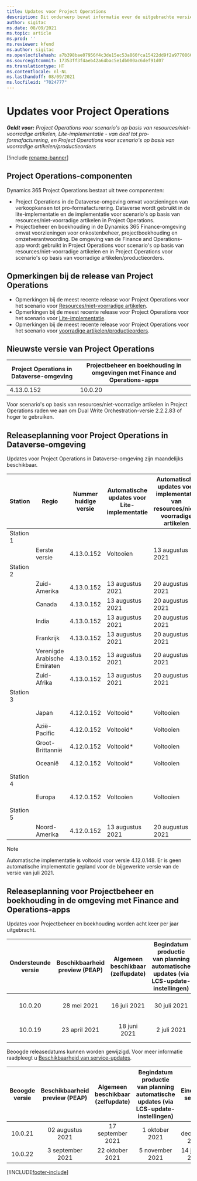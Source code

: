 ```yaml
---
title: Updates voor Project Operations
description: Dit onderwerp bevat informatie over de uitgebrachte versies van Dynamics 365 Project Operations.
author: sigitac
ms.date: 08/09/2021
ms.topic: article
ms.prod: ''
ms.reviewer: kfend
ms.author: sigitac
ms.openlocfilehash: a7b398bae07956f4c3de15ec53a860fca15422dd9f2a977086669ebf2fcdb240
ms.sourcegitcommit: 17353ff3f4aeb42a64bac5e1db000ac6def91d07
ms.translationtype: HT
ms.contentlocale: nl-NL
ms.lasthandoff: 08/09/2021
ms.locfileid: "7024777"
---
```

# <a name="project-operations-updates"></a>Updates voor Project Operations

_**Geldt voor:** Project Operations voor scenario's op basis van resources/niet-voorradige artikelen, Lite-implementatie - van deal tot pro-formafacturering, en Project Operations voor scenario's op basis van voorradige artikelen/productieorders_

[!include [rename-banner](~/includes/cc-data-platform-banner.md)]

## <a name="project-operations-components"></a>Project Operations-componenten

Dynamics 365 Project Operations bestaat uit twee componenten:

- Project Operations in de Dataverse-omgeving omvat voorzieningen van verkoopkansen tot pro-formafacturering. Dataverse wordt gebruikt in de lite-implementatie en de implementatie voor scenario's op basis van resources/niet-voorradige artikelen in Project Operations.
- Projectbeheer en boekhouding in de Dynamics 365 Finance-omgeving omvat voorzieningen voor onkostenbeheer, projectboekhouding en omzetverantwoording. De omgeving van de Finance and Operations-app wordt gebruikt in Project Operations voor scenario's op basis van resources/niet-voorradige artikelen en in Project Operations voor scenario's op basis van voorradige artikelen/productieorders.

## <a name="project-operations-release-notes"></a>Opmerkingen bij de release van Project Operations
- Opmerkingen bij de meest recente release voor Project Operations voor het scenario voor [Resources/niet-voorradige artikelen](whats-new-july-2021-resource-based.md).
- Opmerkingen bij de meest recente release voor Project Operations voor het scenario voor [Lite-implementatie](../pro/whats-new/whats-new-july-2021-lite.md).
- Opmerkingen bij de meest recente release voor Project Operations voor het scenario voor [voorradige artikelen/productieorders](../prod-pma/whats-new/whats-new-jul-2021-stocked.md).

## <a name="project-operations-latest-version"></a>Nieuwste versie van Project Operations

| Project Operations in Dataverse-omgeving | Projectbeheer en boekhouding in omgevingen met Finance and Operations-apps | 
| --- | --- |
| 4.13.0.152 | 10.0.20 |

Voor scenario's op basis van resources/niet-voorradige artikelen in Project Operations raden we aan om Dual Write Orchestration-versie 2.2.2.83 of hoger te gebruiken.

## <a name="release-schedule-for-project-operations-on-dataverse-environment"></a>Releaseplanning voor Project Operations in Dataverse-omgeving

Updates voor Project Operations in Dataverse-omgeving zijn maandelijks beschikbaar. 

| Station | Regio | Nummer huidige versie | Automatische updates voor Lite-implementatie | Automatische updates voor implementatie van resources/niet-voorradige artikelen | Nummer volgende versie | Volgende versie algemeen beschikbaar |
|-----------|-----------------------|-----------------|--------------------|---------------------|---------------------|---------------------|
| Station 1 |   &nbsp;              |    &nbsp;       | &nbsp;             |      &nbsp;         |      &nbsp;         |      &nbsp;         |
|   &nbsp;  | Eerste versie         |  4.13.0.152     | Voltooien           | 13 augustus 2021     | N.t.b.                 | 27 augustus 2021     |
| Station 2 |   &nbsp;              |    &nbsp;       | &nbsp;             |      &nbsp;         |      &nbsp;         |      &nbsp;         |
|   &nbsp;  | Zuid-Amerika         |  4.13.0.152     | 13 augustus 2021    | 20 augustus 2021     | N.t.b.                 | 27 augustus 2021     |
|    &nbsp; | Canada                |  4.13.0.152     | 13 augustus 2021    | 20 augustus 2021     | N.t.b.                 | 27 augustus 2021     |
|   &nbsp;  | India                 |  4.13.0.152     | 13 augustus 2021    | 20 augustus 2021     | N.t.b.                 | 27 augustus 2021     |
|   &nbsp;  | Frankrijk                |  4.13.0.152     | 13 augustus 2021    | 20 augustus 2021     | N.t.b.                 | 27 augustus 2021     |
|   &nbsp;  | Verenigde Arabische Emiraten  |  4.13.0.152     | 13 augustus 2021    | 20 augustus 2021     | N.t.b.                 | 27 augustus 2021     |
|   &nbsp;  | Zuid-Afrika          |  4.13.0.152     | 13 augustus 2021    | 20 augustus 2021     | N.t.b.                 | 27 augustus 2021     |
| Station 3 |      &nbsp;           |     &nbsp;      |     &nbsp;         |      &nbsp;         |      &nbsp;         |      &nbsp;         |
|   &nbsp;  | Japan                 |  4.12.0.152     | Voltooid*          | Voltooien            | 4.13.0.152          | 13 augustus 2021     |
|   &nbsp;  | Azië-Pacific          |  4.12.0.152     | Voltooid*          | Voltooien            | 4.13.0.152          | 13 augustus 2021     |
|   &nbsp;  | Groot-Brittannië         |  4.12.0.152     | Voltooid*          | Voltooien            | 4.13.0.152          | 13 augustus 2021     |
|   &nbsp;  | Oceanië               |  4.12.0.152     | Voltooid*          | Voltooien            | 4.13.0.152          | 13 augustus 2021     |
| Station 4 |     &nbsp;            |     &nbsp;      |     &nbsp;         |      &nbsp;         |      &nbsp;         |      &nbsp;         |
|   &nbsp;  | Europa                |  4.12.0.152     | Voltooien           | Voltooien            | 4.13.0.152          | 20 augustus 2021     |
| Station 5 |     &nbsp;            |     &nbsp;      |     &nbsp;         |      &nbsp;         |      &nbsp;         |      &nbsp;         |
|   &nbsp;  | Noord-Amerika         |  4.12.0.152     | 13 augustus 2021    | 20 augustus 2021     | 4.13.0.152          | 27 augustus 2021     |


> [!NOTE]
> Automatische implementatie is voltooid voor versie 4.12.0.148. Er is geen automatische implementatie gepland voor de bijgewerkte versie van de versie van juli 2021.

## <a name="release-schedule-for-project-management-and-accounting-in-the-finance-and-operations-apps-environment"></a>Releaseplanning voor Projectbeheer en boekhouding in de omgeving met Finance and Operations-apps

Updates voor Projectbeheer en boekhouding worden acht keer per jaar uitgebracht.

|          Ondersteunde versie          | Beschikbaarheid preview (PEAP) | Algemeen beschikbaar (zelfupdate) | Begindatum productie van planning automatische updates (via LCS-update-instellingen) |   Einde van service   |
|:-------------------------:|:---------------------------:|:---------------------------------:|:--------------------------------------------------------------------:|:------------------:|
|          10.0.20          |         28 mei 2021        |           16 juli 2021           |                             30 juli 2021                             |  22 oktober 2021  |
|          10.0.19          |        23 april 2021       |            18 juni 2021           |                             2 juli 2021                             | 17 september 2021 |



Beoogde releasedatums kunnen worden gewijzigd. Voor meer informatie raadpleegt u [Beschikbaarheid van service-updates](/dynamics365/fin-ops-core/fin-ops/get-started/public-preview-releases?toc=%2fdynamics365%2ffinance%2ftoc.json).

|          Beoogde versie          | Beschikbaarheid preview (PEAP) | Algemeen beschikbaar (zelfupdate) | Begindatum productie van planning automatische updates (via LCS-update-instellingen) |   Einde van service   |
|:-------------------------:|:---------------------------:|:---------------------------------:|:--------------------------------------------------------------------:|:------------------:|
|          10.0.21          |         02 augustus 2021     |           17 september 2021      |                             1 oktober 2021                           |  10 december 2021  |
|          10.0.22          |      3 september 2021      |          22 oktober 2021         |                           5 november 2021                           |  14 januari 2022  |

[!INCLUDE[footer-include](../includes/footer-banner.md)]
